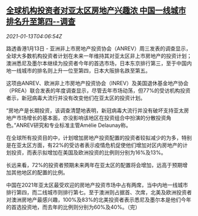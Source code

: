 <!--1610511796000-->
[全球机构投资者对亚太区房地产兴趣浓 中国一线城市排名升至第四--调查](https://cn.reuters.com/article/asiapacific-survey-property-china-0113-idCNKBS29I0EC)
------

<div><i>2021-01-13T04:06:54Z</i></div><p>路透香港1月13日 - 亚洲非上市房地产投资协会（ANREV）周三发表的调查显示，全球大多数机构投资者计划在未来一年维持其对亚太区非上市房地产的投资计划；澳洲悉尼及墨尔本继续为投资者今年的首选市场，日本东京排行第三，至于中国内地一线城市的排名则上升一位至第四，日本大阪排名跌至第五。</p><p>这项由ANREV、欧洲非上市房地产投资协会（INREV）及美国退休基金地产协会（PREA）联合发表的年度调查显示，尽管去年市场动荡，但77%的受访机构投资者示，新冠病毒大流行并没有改变他们在亚太区的投资计划。</p><p>“房地产是长期投资，该调查清楚地表明，新冠病毒大流行并没有破坏支持亚太房地产市场增长的基本面，亦没影响该地区在投资组合中扮演的分散投资角色。”ANREV研究和专业标准主管Amélie Delaunay称。</p><p>在全球所有投资目的中，计划增加房地产投资配置的投资者较拟减少的为多，特别是在亚太区方面，有22%的受访者表示疫情危机促使他们增加对区内房地产的计划投资，而表示拟增加在美国及欧洲投资的比例则分别为16%及13%。</p><p>长远来看，72%的投资者预期未来两年在亚太区的配置将会增加，远高于预期增加其他地区的配置的比例。</p><p>中国在2021年亚太区最受欢迎的房地产投资市场中占有两席，当中内地一线城市排行第四，而二线城市则排行第七。至于澳洲则占据首、次席，北美及欧洲投资者对澳洲房地产最感兴趣，100%及83%的北美投资者表示悉尼及墨尔本是他们今年的首选投资地，而去年的比例则分别为60%及40%。（完）</p>
